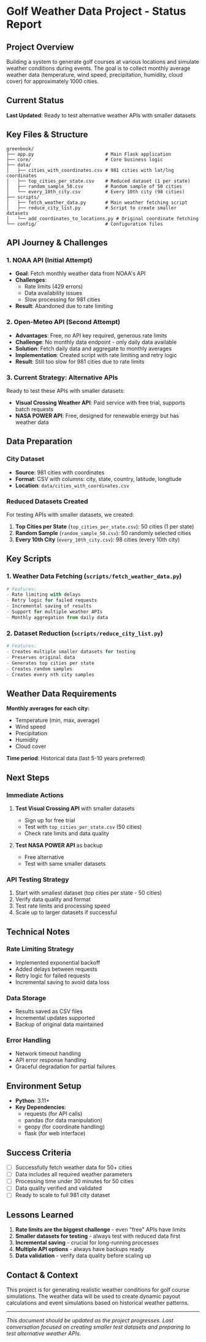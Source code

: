# Golf Weather Data Project - Status Report

## Project Overview
Building a system to generate golf courses at various locations and simulate weather conditions during events. The goal is to collect monthly average weather data (temperature, wind speed, precipitation, humidity, cloud cover) for approximately 1000 cities.

## Current Status
**Last Updated**: Ready to test alternative weather APIs with smaller datasets

## Key Files & Structure
```
greenbook/
├── app.py                          # Main Flask application
├── core/                           # Core business logic
├── data/
│   ├── cities_with_coordinates.csv # 981 cities with lat/lng coordinates
│   ├── top_cities_per_state.csv    # Reduced dataset (1 per state)
│   ├── random_sample_50.csv        # Random sample of 50 cities
│   └── every_10th_city.csv         # Every 10th city (98 cities)
├── scripts/
│   ├── fetch_weather_data.py       # Main weather fetching script
│   ├── reduce_city_list.py         # Script to create smaller datasets
│   └── add_coordinates_to_locations.py # Original coordinate fetching
└── config/                         # Configuration files
```

## API Journey & Challenges

### 1. NOAA API (Initial Attempt)
- **Goal**: Fetch monthly weather data from NOAA's API
- **Challenges**: 
  - Rate limits (429 errors)
  - Data availability issues
  - Slow processing for 981 cities
- **Result**: Abandoned due to rate limiting

### 2. Open-Meteo API (Second Attempt)
- **Advantages**: Free, no API key required, generous rate limits
- **Challenge**: No monthly data endpoint - only daily data available
- **Solution**: Fetch daily data and aggregate to monthly averages
- **Implementation**: Created script with rate limiting and retry logic
- **Result**: Still too slow for 981 cities due to rate limits

### 3. Current Strategy: Alternative APIs
Ready to test these APIs with smaller datasets:
- **Visual Crossing Weather API**: Paid service with free trial, supports batch requests
- **NASA POWER API**: Free, designed for renewable energy but has weather data

## Data Preparation

### City Dataset
- **Source**: 981 cities with coordinates
- **Format**: CSV with columns: city, state, country, latitude, longitude
- **Location**: `data/cities_with_coordinates.csv`

### Reduced Datasets Created
For testing APIs with smaller datasets, we created:
1. **Top Cities per State** (`top_cities_per_state.csv`): 50 cities (1 per state)
2. **Random Sample** (`random_sample_50.csv`): 50 randomly selected cities
3. **Every 10th City** (`every_10th_city.csv`): 98 cities (every 10th city)

## Key Scripts

### 1. Weather Data Fetching (`scripts/fetch_weather_data.py`)
```python
# Features:
- Rate limiting with delays
- Retry logic for failed requests
- Incremental saving of results
- Support for multiple weather APIs
- Monthly aggregation from daily data
```

### 2. Dataset Reduction (`scripts/reduce_city_list.py`)
```python
# Features:
- Creates multiple smaller datasets for testing
- Preserves original data
- Generates top cities per state
- Creates random samples
- Creates every nth city samples
```

## Weather Data Requirements
**Monthly averages for each city:**
- Temperature (min, max, average)
- Wind speed
- Precipitation
- Humidity
- Cloud cover

**Time period**: Historical data (last 5-10 years preferred)

## Next Steps

### Immediate Actions
1. **Test Visual Crossing API** with smaller datasets
   - Sign up for free trial
   - Test with `top_cities_per_state.csv` (50 cities)
   - Check rate limits and data quality

2. **Test NASA POWER API** as backup
   - Free alternative
   - Test with same smaller datasets

### API Testing Strategy
1. Start with smallest dataset (top cities per state - 50 cities)
2. Verify data quality and format
3. Test rate limits and processing speed
4. Scale up to larger datasets if successful

## Technical Notes

### Rate Limiting Strategy
- Implemented exponential backoff
- Added delays between requests
- Retry logic for failed requests
- Incremental saving to avoid data loss

### Data Storage
- Results saved as CSV files
- Incremental updates supported
- Backup of original data maintained

### Error Handling
- Network timeout handling
- API error response handling
- Graceful degradation for partial failures

## Environment Setup
- **Python**: 3.11+
- **Key Dependencies**: 
  - requests (for API calls)
  - pandas (for data manipulation)
  - geopy (for coordinate handling)
  - flask (for web interface)

## Success Criteria
- [ ] Successfully fetch weather data for 50+ cities
- [ ] Data includes all required weather parameters
- [ ] Processing time under 30 minutes for 50 cities
- [ ] Data quality verified and validated
- [ ] Ready to scale to full 981 city dataset

## Lessons Learned
1. **Rate limits are the biggest challenge** - even "free" APIs have limits
2. **Smaller datasets for testing** - always test with reduced data first
3. **Incremental saving** - crucial for long-running processes
4. **Multiple API options** - always have backups ready
5. **Data validation** - verify data quality before scaling up

## Contact & Context
This project is for generating realistic weather conditions for golf course simulations. The weather data will be used to create dynamic payout calculations and event simulations based on historical weather patterns.

---
*This document should be updated as the project progresses. Last conversation focused on creating smaller test datasets and preparing to test alternative weather APIs.* 